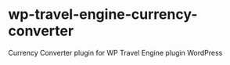 # wp-travel-engine-currency-converter
Currency Converter plugin for WP Travel Engine plugin WordPress

